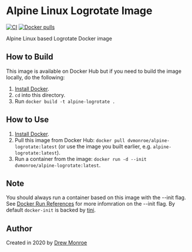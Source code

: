# Alpine Linux Logrotate Image

[![CI](https://github.com/dvmonroe/docker-alpine-logrotate/workflows/Default/badge.svg?branch=main&event=push)](https://github.com/dvmonroe/docker-alpine-logrotate/actions?query=workflow%3ADefault) [![Docker pulls](https://img.shields.io/docker/pulls/dvmonroe/alpine-logrotate)](https://hub.docker.com/r/dvmonroe/alpine-logrotate/)

Alpine Linux based Logrotate Docker image

## How to Build

This image is available on Docker Hub but if you need to build the image locally, do the following:

  1. [Install Docker](https://docs.docker.com/install/).
  2. `cd` into this directory.
  3. Run `docker build -t alpine-logrotate .`

## How to Use

  1. [Install Docker](https://docs.docker.com/engine/installation/).
  2. Pull this image from Docker Hub: `docker pull dvmonroe/alpine-logrotate:latest` (or use the image you built earlier, e.g. `alpine-logrotate:latest`).
  3. Run a container from the image: `docker run -d --init dvmonroe/alpine-logrotate:latest`.

## Note

You should always run a container based on this image with the --init flag. See [Docker Run References](https://docs.docker.com/engine/reference/run/#specify-an-init-process) for more infomration on the --init flag. By default `docker-init` is backed by [tini](https://github.com/krallin/tini).

## Author

Created in 2020 by [Drew Monroe](https://www.drewvmonroe.com/)
